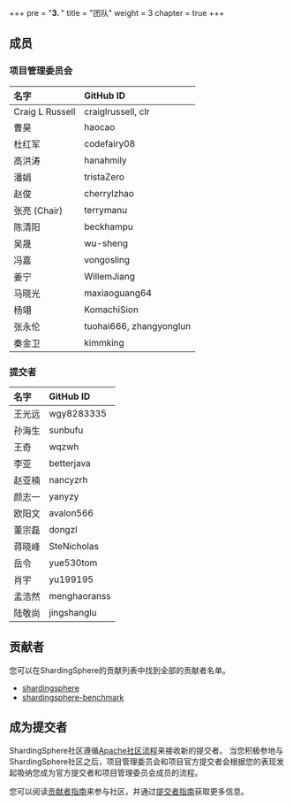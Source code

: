 +++
pre = "<b>3. </b>"
title = "团队"
weight = 3
chapter = true
+++

## 成员

### 项目管理委员会

| 名字            | GitHub ID              |
| :-------------- | :--------------------- |
| Craig L Russell | craiglrussell, clr     |
| 曹昊            | haocao                  |
| 杜红军          | codefairy08             |
| 高洪涛          | hanahmily               |
| 潘娟            | tristaZero              |
| 赵俊            | cherrylzhao             |
| 张亮 (Chair)    | terrymanu               |
| 陈清阳          | beckhampu               |
| 吴晟            | wu-sheng                |
| 冯嘉            | vongosling              |
| 姜宁            | WillemJiang             |
| 马晓光          | maxiaoguang64           |
| 杨翊            | KomachiSion             |
| 张永伦          | tuohai666, zhangyonglun |
| 秦金卫          | kimmking                |

### 提交者

| 名字   | GitHub ID   |
| :---- | :---------- |
| 王光远 | wgy8283335  |
| 孙海生 | sunbufu     |
| 王奇   | wqzwh       |
| 李亚   | betterjava  |
| 赵亚楠 | nancyzrh    |
| 颜志一 | yanyzy      |
| 欧阳文 | avalon566   |
| 董宗磊 | dongzl      |
| 蒋晓峰 | SteNicholas |
| 岳令   | yue530tom   |
| 肖宇   | yu199195    |
| 孟浩然 | menghaoranss|
| 陆敬尚 | jingshanglu |

## 贡献者

您可以在ShardingSphere的贡献列表中找到全部的贡献者名单。

- [shardingsphere](https://github.com/apache/shardingsphere/graphs/contributors)
- [shardingsphere-benchmark](https://github.com/apache/shardingsphere-benchmark)

## 成为提交者

ShardingSphere社区遵循[Apache社区流程](http://community.apache.org/newcommitter.html)来接收新的提交者。
当您积极参地与ShardingSphere社区之后，项目管理委员会和项目官方提交者会根据您的表现发起吸纳您成为官方提交者和项目管理委员会成员的流程。

您可以阅读[贡献者指南](/cn/contribute/contributor/)来参与社区，并通过[提交者指南](/cn/contribute/committer/)获取更多信息。
